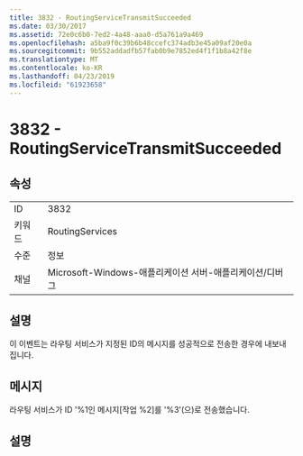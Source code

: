 ```yaml
---
title: 3832 - RoutingServiceTransmitSucceeded
ms.date: 03/30/2017
ms.assetid: 72e0c6b0-7ed2-4a48-aaa0-d5a761a9a469
ms.openlocfilehash: a5ba9f0c39b6b48ccefc374adb3e45a09af20e0a
ms.sourcegitcommit: 9b552addadfb57fab0b9e7852ed4f1f1b8a42f8e
ms.translationtype: MT
ms.contentlocale: ko-KR
ms.lasthandoff: 04/23/2019
ms.locfileid: "61923658"
---
```

# <a name="3832---routingservicetransmitsucceeded"></a>3832 - RoutingServiceTransmitSucceeded
## <a name="properties"></a>속성  
  
|||  
|-|-|  
|ID|3832|  
|키워드|RoutingServices|  
|수준|정보|  
|채널|Microsoft-Windows-애플리케이션 서버-애플리케이션/디버그|  
  
## <a name="description"></a>설명  
 이 이벤트는 라우팅 서비스가 지정된 ID의 메시지를 성공적으로 전송한 경우에 내보내집니다.  
  
## <a name="message"></a>메시지  
 라우팅 서비스가 ID '%1인 메시지[작업 %2]를 '%3'(으)로 전송했습니다.  
  
## <a name="details"></a>설명
